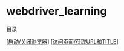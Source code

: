 webdriver_learning
==================

目录  

[[启动/关闭浏览器](./start_close/)]
[[访问页面/获取URL和TITLE](./get_url_title/)]
